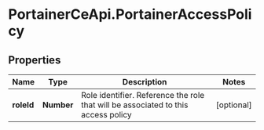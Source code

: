 # PortainerCeApi.PortainerAccessPolicy

## Properties
Name | Type | Description | Notes
------------ | ------------- | ------------- | -------------
**roleId** | **Number** | Role identifier. Reference the role that will be associated to this access policy | [optional] 


